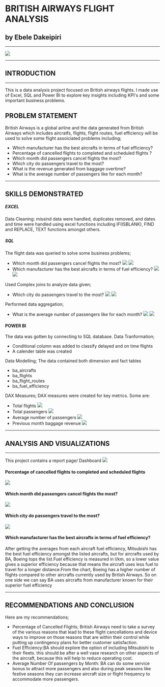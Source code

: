 # BRITISH AIRWAYS FLIGHT ANALYSIS
## by Ebele Dakeipiri
___
![](Images/BA_logo.png)
___
## INTRODUCTION
___
This is a data analysis project focused on British airways flights. I made use of Excel, SQL and Power BI to explore key insights including KPI's and some important business problems.
## PROBLEM STATEMENT
British Airways is a global airline and the data generated from British Airways which includes aircratfs, flights, flight routes, fuel efficiency will be used to solve some flight assoiciated problems including;
* Which manufacturer has the best aircrafts in terms of fuel efficiency?
* Percentage of cancelled flights to completed and scheduled flights ?
* Which month did passengers cancel flights the most?
* Which city do passengers travel to the most?
* What is the revenue generated from baggage overtime?
* What is the average number of passengers like for each month?
___
## SKILLS DEMONSTRATED
##### EXCEL 
Data Cleaning: missind data were handled, duplicates removed, and dates and time were handled using excel functions including IF(ISBLANK), FIND and REPLACE, TEXT functions amongst others.
##### SQL 
The flight data was queried to solve some business problems;
* Which month did passengers cancel flights the most?
![](Images/cancelled_flights.png)
![](Images/cancelled_flightsR.png)
* Which manufacturer has the best aircrafts in terms of fuel efficiency?
![](Images/best_fuel_efficiency.png)
![](Images/best_fuel_effiR.png)

Used Complex joins to analyze data given;
* Which city do passengers travel to the most?
![](Images/city_travelled_most.png)
![](Images/city_travelled_mostR.png)

Performed data aggregation;
* What is the average number of passengers like for each month?
![](Images/avg_pass_by_month.png)
![](Images/avg_passenger_per_mon.png)
#### POWER BI
The data was gotten by connecting to SQL database.
Data Tranformation;
* Conditional column was added to classify delayed and on time flights
* A calender table was created

Data Modelling; The data contained both dimension and fact tables
* ba_aircrafts
* ba_flights
* ba_flight_routes
* ba_fuel_efficiency

DAX Measures; DAX measures were created for key metrics. Some are:
* Total flights
![](Images/total_flightsDAX.png)
* Total passengers
![](Images/total_passDAX.png) 
* Average number of passengers
![](Images/avg_passDAX.png)
* Previous month baggage revenue
![](Images/prev_baggage_rev.png)

___
## ANALYSIS AND VISUALIZATIONS
___
This project contains a report page/ Dashboard
![](Images/BA_Analysis_dashboard.png)
#### Percentage of cancelled flights to completed and scheduled flights 
![](Images/Total_flights_by_status.png)
#### Which month did passengers cancel flights the most?
![](Images/Cancelled_flights_by_month.png)
#### Which city do passengers travel to the most?
![](Images/TOP5_cities_travelled_to.png)
#### Which manufacturer has the best aircrafts in terms of fuel efficiency? 
After getting the averages from each aircraft fuel efficiency, Mitsubishi has the best fuel efficiency amongst the listed aircrafts, but for aircrafts used by BA, Boeing tops the list.Fuel efficiency is measured in l/km, so a lower value gives a superior efficiency because that means the aircraft uses less fuel to travel for a longer distance.From the chart, Boeing has a higher number of flights compared to other aircrafts currently used by British Airways. So on one side we can say BA uses  aircrafts from manufacturer known for their superior fuel efficiency
___
## RECOMMENDATIONS AND CONCLUSION
Here are my recommendations;
* Percentage of Cancelled Flights; British Airways need to take a survey of the various reasons that lead to these flight cancellations and device ways to improve on those reasons that are within their control while putting up contingency plans for better customer satisfaction.
* Fuel Efficiency:BA should  explore the option of including Mitsubishi to their fleets. this should be after a well vase research on other aspects of the aircraft, because this will help to reduce operating cost.
* Average Number Of passengers by Month: BA can do some service bonus to attract more passengers and also during peak seasons like festive seasons they can increase aircraft size or flight frequency to accommodate more passengers.
